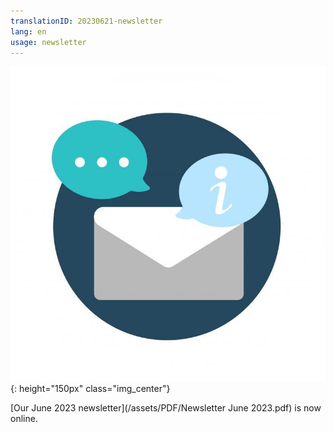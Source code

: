 ```yaml
---
translationID: 20230621-newsletter
lang: en
usage: newsletter
---
```

![Newsletter image](/assets/images/email-icon.png){: height="150px" class="img_center"}

[Our June 2023 newsletter](/assets/PDF/Newsletter June 2023.pdf) is now online.
